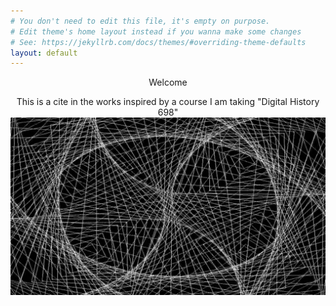 ```yaml
---
# You don't need to edit this file, it's empty on purpose.
# Edit theme's home layout instead if you wanna make some changes
# See: https://jekyllrb.com/docs/themes/#overriding-theme-defaults
layout: default
---
```

<center>

Welcome

<p> This is a cite in the works inspired by a course I am taking "Digital History 698"

<img src="homepage.jpg">


 <center/>
